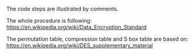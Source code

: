 The code steps are illustrated by comments.

The whole procedure is following: https://en.wikipedia.org/wiki/Data_Encryption_Standard

The permutation table, compression table and S box table are based on: https://en.wikipedia.org/wiki/DES_supplementary_material